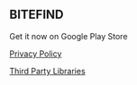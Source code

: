 ## BITEFIND

Get it now on Google Play Store

[Privacy Policy](https://necessitateapps.github.io/BiteFind/privacy_policy.html)

[Third Party Libraries](https://necessitateapps.github.io/BiteFind/libraries.html)
